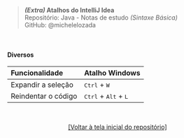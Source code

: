 > ***(Extra)* Atalhos do IntelliJ Idea**  
> Repositório: Java - Notas de estudo *(Sintaxe Básica)*    
> GitHub: @michelelozada
&nbsp;
     
&nbsp;  
#### Diversos
| Funcionalidade | Atalho Windows |
| :---           | :---           | 
| Expandir a seleção | <kbd>Ctrl</kbd> + <kbd>W</kbd> |
| Reindentar o código |  <kbd>Ctrl</kbd> + <kbd>Alt</kbd> + <kbd>L</kbd> |

&nbsp;

<div align="center">
<a href="https://github.com/michelelozada/Java-Study-Notes">[Voltar à tela inicial do repositório]</a>
</div>
